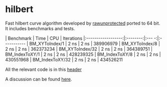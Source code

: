# hilbert

Fast hilbert curve algorithm developed by [rawunprotected](https://github.com/rawrunprotected/hilbert_curves) ported to 64 bit. It includes benchmarks and tests.

| Benchmark          | Time     | CPU   | Iterations
|:------------------:|:--------:|:--- -:|:-----------
| BM_XYToIndex/1     | 2 ns     | 2 ns  | 389906979
| BM_XYToIndex/8     | 2 ns     | 2 ns  | 362373234
| BM_XYToIndex/32    | 2 ns     | 2 ns  | 364389751
| BM_IndexToXY/1     | 2 ns     | 2 ns  | 428239325
| BM_IndexToXY/8     | 2 ns     | 2 ns  | 430551968
| BM_IndexToXY/32    | 2 ns     | 2 ns  | 434526211

All the relevant code is in this [header](https://github.com/jbenison/hilbert/blob/master/hilbert/hilbert.h)

A discussion can be found [here](http://threadlocalmutex.com/?p=126).